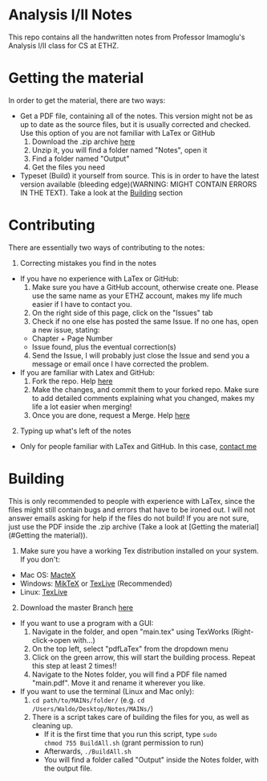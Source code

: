Analysis I/II Notes
===================
This repo contains all the handwritten notes from Professor Imamoglu's Analysis I/II class for CS at ETHZ. 


Getting the material
====================

In order to get the material, there are two ways:

* Get a PDF file, containing all of the notes. This version might not be as up to date as the source files, but it is usually corrected and checked. Use this option of you are not familiar with LaTex or GitHub
  1. Download the .zip archive [here](https://github.com/pennatil/Analysis-Notes/archive/master.zip)
  2. Unzip it, you will find a folder named "Notes", open it
  3. Find a folder named "Output"
  4. Get the files you need
* Typeset (Build) it yourself from source. This is in order to have the latest version available (bleeding edge)(WARNING: MIGHT CONTAIN ERRORS IN THE TEXT). Take a look at the [Building](#Building) section

Contributing
============

There are essentially two ways of contributing to the notes:

1. Correcting mistakes you find in the notes
  * If you have no experience with LaTex or GitHub:
    1. Make sure you have a GitHub account, otherwise create one. Please use the same name as your ETHZ account, makes my life much easier if I have to contact you.
	2. On the right side of this page, click on the "Issues" tab
	3. Check if no one else has posted the same Issue. If no one has, open a new issue, stating:
	  * Chapter + Page Number
	  * Issue found, plus the eventual correction(s)
	4. Send the Issue, I will probably just close the Issue and send you a message or email once I have corrected the problem.
  * If you are familiar with Latex and GitHub:
	1. Fork the repo. Help [here](https://help.github.com/articles/fork-a-repo)
	2. Make the changes, and commit them to your forked repo. Make sure to add detailed comments explaining what you changed, makes my life a lot easier when merging!
	3. Once you are done, request a Merge. Help [here](https://help.github.com/articles/using-pull-requests)		
2. Typing up what's left of the notes
  * Only for people familiar with LaTex and GitHub. In this case, <a href="mailto:pennatil@student.ethz.ch">contact me</a>


Building
========
This is only recommended to people with experience with LaTex, since the files might still contain bugs and errors that have to be ironed out. I will not answer emails asking for help if the files do not build! If you are not sure, just use the PDF inside the .zip archive (Take a look at [Getting the material](#Getting the material)).

1. Make sure you have a working Tex distribution installed on your system. If you don't:
  * Mac OS: [MacteX](http://tug.org/mactex/)
  * Windows: [MikTeX](http://miktex.org/download) or [TexLive](https://www.tug.org/texlive/acquire-netinstall.html) (Recommended)
  * Linux: [TexLive](https://www.tug.org/texlive/quickinstall.html)
2. Download the master Branch [here](https://github.com/pennatil/Analysis-Notes/archive/master.zip)
  * If you want to use a program with a GUI:
	1. Navigate in the folder, and open "main.tex" using TexWorks (Right-click->open with...)
	2. On the top left, select "pdfLaTex" from the dropdown menu
	3. Click on the green arrow, this will start the building process. Repeat this step at least 2 times!!
	4. Navigate to the Notes folder, you will find a PDF file named "main.pdf". Move it and rename it wherever you like.
  * If you want to use the terminal (Linux and Mac only):
	1. <code>cd path/to/MAINs/folder/</code> (e.g. <code>cd /Users/Waldo/Desktop/Notes/MAINs/</code>)
	2. There is a script takes care of building the files for you, as well as cleaning up. 
		* If it is the first time that you run this script, type <code>sudo chmod 755 BuildAll.sh</code> (grant permission to run)
		* Afterwards, <code>./BuildAll.sh</code>
		* You will find a folder called "Output" inside the Notes folder, with the output file.

